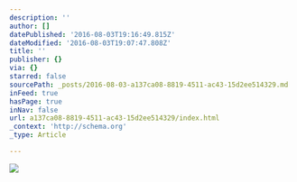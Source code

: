 ```yaml
---
description: ''
author: []
datePublished: '2016-08-03T19:16:49.815Z'
dateModified: '2016-08-03T19:07:47.808Z'
title: ''
publisher: {}
via: {}
starred: false
sourcePath: _posts/2016-08-03-a137ca08-8819-4511-ac43-15d2ee514329.md
inFeed: true
hasPage: true
inNav: false
url: a137ca08-8819-4511-ac43-15d2ee514329/index.html
_context: 'http://schema.org'
_type: Article

---
```

![](https://the-grid-user-content.s3-us-west-2.amazonaws.com/9d96b850-185b-4621-a567-5b754c232298.png)